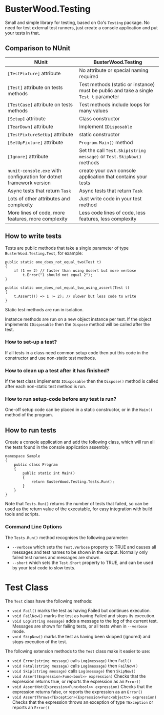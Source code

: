 ﻿# BusterWood.Testing

Small and simple library for testing, based on Go's `Testing` package.  No need for test external test runners, just create a console application and put your tests in that.

## Comparison to NUnit

| NUnit         | BusterWood.Testing |
| ------------- | ------------------ |
| `[TestFixture]` attribute | No attribute or special naming required |
| `[Test]` attribute on tests methods | Test methods (static or instance) must be public and take a single `Test t` parameter |
| `[TestCase]` attribute on tests methods | Test methods include loops for many values |
| `[Setup]` attribute | Class constructor |
| `[TearDown]` attribute | Implement `IDisposable` |
| `[TestFixtureSetUp]` attribute | static constructor |
| `[SetUpFixture]` attribute | `Program.Main()` method |
| `[Ignore]` attribute | Set the call `Test.Skip(string message)` or `Test.SkipNow()` methods |
| `nunit-console.exe` with configuration for dotnet framework version | create your own console application that contains your tests |
| Async tests that return `Task` | Async tests that return `Task` |
| Lots of other attributes and complexity | Just write code in your test method |
| More lines of code, more features, more complexity | Less code lines of code, less features, less complexity |

## How to write tests

Tests are public methods that take a single parameter of type `BusterWood.Testing.Test`, for example:
```
public static one_does_not_equal_two(Test t)
{
	if (1 == 2) // faster than using Assert but more verbose
	    t.Error("1 should not equal 2");
}

public static one_does_not_equal_two_using_assert(Test t)
{
	t.Assert(() => 1 != 2); // slower but less code to write
}
```

Static test methods are run in isolation.

Instance methods are run on a new object instance per test.  If the object implements `IDisposable` then the `Dispose` method will be called after the test.

### How to set-up a test?

If all tests in a class need common setup code then put this code in the constructor and use non-static test methods.

### How to clean up a test after it has finished?

If the test class implements `IDisposable` then the `Dispose()` method is called after each non-static test method is run.

### How to run setup-code before any test is run?

One-off setup code can be placed in a static constructor, or in the `Main()` method of the program.

## How to run tests

Create a console application and add the following class, which will run all the tests found in the console application assembly:

```
namespace Sample
{
    public class Program
    {
        public static int Main()
        {
            return BusterWood.Testing.Tests.Run();
        }
    }
}
```

Note that `Tests.Run()` returns the number of tests that failed, so can be used as the return value of the executable, for easy integration with build tools and scripts.

### Command Line Options

The `Tests.Run()` method recognises the following parameter:
* `--verbose` which sets the `Test.Verbose` property to TRUE and causes all messages and test names to be shown in the output.  Normally only failed test names and messages are shown.
* `--short` which sets the `Test.Short` property to TRUE, and can be used by your test code to slow tests.

# Test Class

The `Test` class have the following methods:
* `void Fail()` marks the test as having Failed but continues execution.
* `void FailNow()` marks the test as having Failed and stops its execution.
* `void Log(string message)` adds a message to the log of the current test.  Messages are shown for failing tests, or all tests when in `--verbose` mode.
* `void SkipNow()` marks the test as having been skipped (ignored) and stops execution of the test.

The following extension methods to the `Test` class make it easier to use:
* `void Error(string message)` calls `Log(message)` then `Fail()`
* `void Fatal(string message)` calls `Log(message)` then `FailNow()`
* `void Skip(string message)` calls `Log(message)` then `SkipNow()`
* `void Assert(Expression<Func<bool>> expression)` Checks that the expression returns true, or reports the expression as an `Error()`
* `void AssertNot(Expression<Func<bool>> expression)` Checks that the expression returns false, or reports the expression as an `Error()`
* `void AssertThrows<TException>(Expression<Func<object>> expression)` Checks that the expression throws an exception of type `TException` or reports an `Error()`
